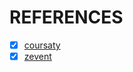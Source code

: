 # REFERENCES
- [x] [coursaty](themeforest.net/item/coursaty-courses-html-template/full_screen_preview/11560407)
- [x] [zevent](http://lab.westilian.com/zevent/)

